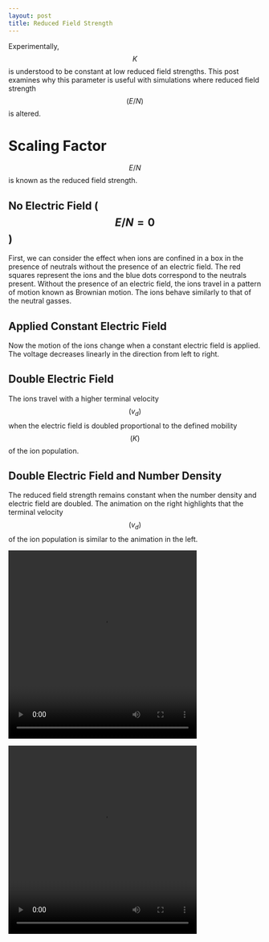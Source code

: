 ```yaml
---
layout: post
title: Reduced Field Strength
---
```


Experimentally, $$K$$ is understood to be constant at low reduced field
strengths. This post examines why this parameter is useful with
simulations where reduced field strength $$(E/N)$$ is altered.

Scaling Factor
======================================================

$$E/N$$ is known as the reduced field strength.

No Electric Field ($$E/N=0$$)
---------------------------

First, we can consider the effect when ions are confined in a box in the
presence of neutrals without the presence of an electric field. The red
squares represent the ions and the blue dots correspond to the neutrals
present. Without the presence of an electric field, the ions travel in a
pattern of motion known as Brownian motion. The ions behave similarly to
that of the neutral gasses.

Applied Constant Electric Field
-------------------------------

Now the motion of the ions change when a constant electric field is
applied. The voltage decreases linearly in the direction from left to
right.

Double Electric Field
---------------------

The ions travel with a higher terminal velocity $$(v_d)$$ when the
electric field is doubled proportional to the defined mobility $$(K)$$ of
the ion population.

Double Electric Field and Number Density
----------------------------------------

The reduced field strength remains constant when the number density and
electric field are doubled. The animation on the right highlights that
the terminal velocity $$(v_d)$$ of the ion population is similar to the
animation in the left.


<video width="375" height="375" align="middle" controls="controls">)
	<source src="/animations/IMS_Theory/HighQuality_EN1.mp4" type="video/mp4">)
</video>



<video width="375" height="375" align="middle" controls="controls">)
	<source src="/animations/IMS_Theory/HighQuality_EN2.mp4" type="video/mp4">)
</video>
